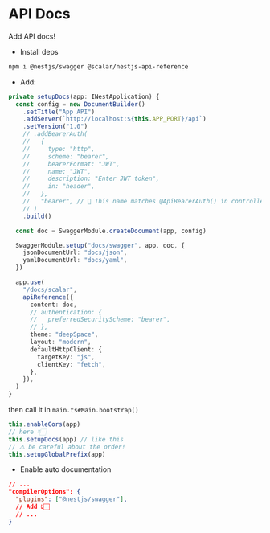 # API Docs

Add API docs!

- Install deps

```sh
npm i @nestjs/swagger @scalar/nestjs-api-reference
```

- Add:

```ts title="main.ts#Main"
private setupDocs(app: INestApplication) {
  const config = new DocumentBuilder()
    .setTitle("App API")
    .addServer(`http://localhost:${this.APP_PORT}/api`)
    .setVersion("1.0")
    // .addBearerAuth(
    //   {
    //     type: "http",
    //     scheme: "bearer",
    //     bearerFormat: "JWT",
    //     name: "JWT",
    //     description: "Enter JWT token",
    //     in: "header",
    //   },
    //   "bearer", // 🔑 This name matches @ApiBearerAuth() in controller
    // )
    .build()

  const doc = SwaggerModule.createDocument(app, config)

  SwaggerModule.setup("docs/swagger", app, doc, {
    jsonDocumentUrl: "docs/json",
    yamlDocumentUrl: "docs/yaml",
  })

  app.use(
    "/docs/scalar",
    apiReference({
      content: doc,
      // authentication: {
      //   preferredSecurityScheme: "bearer",
      // },
      theme: "deepSpace",
      layout: "modern",
      defaultHttpClient: {
        targetKey: "js",
        clientKey: "fetch",
      },
    }),
  )
}
```

then call it in `main.ts#Main.bootstrap()`

```ts title="main.ts#Main.bootstrap()"
this.enableCors(app)
// here 👇🏻
this.setupDocs(app) // like this
// ⚠️ be careful about the order!
this.setupGlobalPrefix(app)
```

- Enable auto documentation

```json title="nest-cli.json"
// ...
"compilerOptions": {
  "plugins": ["@nestjs/swagger"],
  // Add 👆🏻
  // ... 
}
```